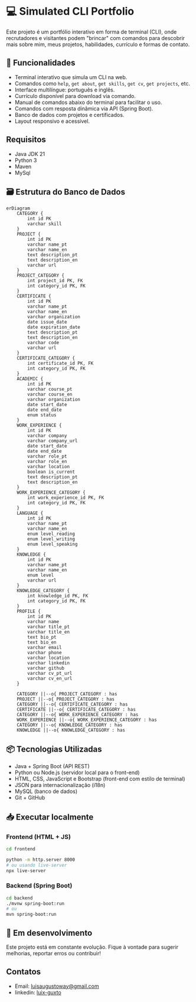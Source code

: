 # 💻 Simulated CLI Portfolio

Este projeto é um portfólio interativo em forma de terminal (CLI), onde recrutadores e visitantes podem "brincar" com comandos para descobrir mais sobre mim, meus projetos, habilidades, currículo e formas de contato.

## 🚀 Funcionalidades

- Terminal interativo que simula um CLI na web.
- Comandos como `help`, `get about`, `get skills`, `get cv`, `get projects`, etc.
- Interface multilíngue: português e inglês.
- Currículo disponível para download via comando.
- Manual de comandos abaixo do terminal para facilitar o uso.
- Comandos com resposta dinâmica via API (Spring Boot).
- Banco de dados com projetos e certificados.
- Layout responsivo e acessível.

## Requisitos

- Java JDK 21
- Python 3
- Maven
- MySql

## 🗃️ Estrutura do Banco de Dados
```mermaid
erDiagram
    CATEGORY {
        int id PK
        varchar skill
    }
    PROJECT {
        int id PK
        varchar name_pt
        varchar name_en
        text description_pt
        text description_en
        varchar url
    }
    PROJECT_CATEGORY {
        int project_id PK, FK
        int category_id PK, FK
    }
    CERTIFICATE {
        int id PK
        varchar name_pt
        varchar name_en
        varchar organization
        date issue_date
        date expiration_date
        text description_pt
        text description_en
        varchar code
        varchar url
    }
    CERTIFICATE_CATEGORY {
        int certificate_id PK, FK
        int category_id PK, FK
    }
    ACADEMIC {
        int id PK
        varchar course_pt
        varchar course_en
        varchar organization
        date start_date
        date end_date
        enum status
    }
    WORK_EXPERIENCE {
        int id PK
        varchar company
        varchar company_url
        date start_date
        date end_date
        varchar role_pt
        varchar role_en
        varchar location
        boolean is_current
        text description_pt
        text description_en
    }
    WORK_EXPERIENCE_CATEGORY {
        int work_experience_id PK, FK
        int category_id PK, FK
    }
    LANGUAGE {
        int id PK
        varchar name_pt
        varchar name_en
        enum level_reading
        enum level_writing
        enum level_speaking
    }
    KNOWLEDGE {
        int id PK
        varchar name_pt
        varchar name_en
        enum level
        varchar url
    }
    KNOWLEDGE_CATEGORY {
        int knowledge_id PK, FK
        int category_id PK, FK
    }
    PROFILE {
        int id PK
        varchar name
        varchar title_pt
        varchar title_en
        text bio_pt
        text bio_en
        varchar email
        varchar phone
        varchar location
        varchar linkedin
        varchar github
        varchar cv_pt_url
        varchar cv_en_url
    }

    CATEGORY ||--o{ PROJECT_CATEGORY : has
    PROJECT ||--o{ PROJECT_CATEGORY : has
    CATEGORY ||--o{ CERTIFICATE_CATEGORY : has
    CERTIFICATE ||--o{ CERTIFICATE_CATEGORY : has
    CATEGORY ||--o{ WORK_EXPERIENCE_CATEGORY : has
    WORK_EXPERIENCE ||--o{ WORK_EXPERIENCE_CATEGORY : has
    CATEGORY ||--o{ KNOWLEDGE_CATEGORY : has
    KNOWLEDGE ||--o{ KNOWLEDGE_CATEGORY : has
```

## 📦 Tecnologias Utilizadas

- Java + Spring Boot (API REST)
- Python ou Node.js (servidor local para o front-end)
- HTML, CSS, JavaScript e Bootstrap (front-end com estilo de terminal)
- JSON para internacionalização (i18n)
- MySQL (banco de dados)
- Git + GitHub

## 📥 Executar localmente

### Frontend (HTML + JS) 
```bash
cd frontend

python -m http.server 8000
# ou usando live-server 
npx live-server
```

### Backend (Spring Boot)
```bash
cd backend
./mvnw spring-boot:run
# ou
mvn spring-boot:run
```

## 🧪 Em desenvolvimento
Este projeto está em constante evolução. Fique à vontade para sugerir melhorias, reportar erros ou contribuir!

## Contatos
- Email: luisaugustoway@gmail.com
- linkedin: [luix-guxto](https://www.linkedin.com/in/luix-guxto/)